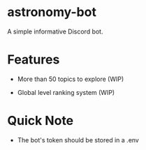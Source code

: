 # astronomy-bot

A simple informative Discord bot.


# Features
- More than 50 topics to explore (WIP)

- Global level ranking system (WIP)

# Quick Note

- The bot's token should be stored in a .env
